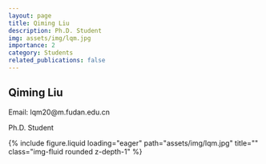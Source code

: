```yaml
---
layout: page
title: Qiming Liu
description: Ph.D. Student
img: assets/img/lqm.jpg
importance: 2
category: Students
related_publications: false
---
```




<div class="row">
    <div class="col-sm-8 mt-3 mt-md-0">
        <h2>Qiming Liu</h2>
        <p>Email: lqm20@m.fudan.edu.cn</p>
        <p>Ph.D. Student</p>
    </div>
    <div class="col-sm-4 mt-3 mt-md-0">
        {% include figure.liquid loading="eager" path="assets/img/lqm.jpg" title="" class="img-fluid rounded z-depth-1" %}
    </div>
</div>
